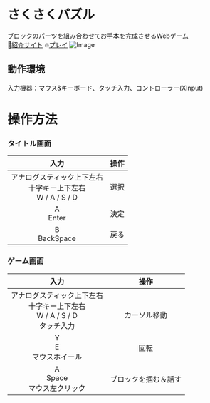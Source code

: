#  

# さくさくパズル

ブロックのパーツを組み合わせてお手本を完成させるWebゲーム
<br>
🔗[紹介サイト](https://miyagi-yuta.com/sakusakupuzzle/)
🔥[プレイ](https://sakusakupuzzle.miyagi-yuta.com/)
![Image](https://miyagi-yuta.com/wp-content/uploads/slider/cache/664453a8b91deadc6f7664d265186e47/SakuSakuPuzzle_Preview.webp)

## **動作環境**

入力機器：マウス&キーボード、タッチ入力、コントローラー(XInput)
<br>

# 操作方法

### タイトル画面

|                       入力                       | 操作 |
|:----------------------------------------------:|:--:|
| アナログスティック上下左右  <br>十字キー上下左右  <br>W / A / S / D | 選択 |
|                  A  <br>Enter                  | 決定 |
|                B  <br>BackSpace                | 戻る |

### ゲーム画面

|                            入力                             |     操作     |
|:---------------------------------------------------------:|:----------:|
| アナログスティック上下左右  <br>十字キー上下左右  <br>W / A / S / D  <br>タッチ入力 | <br>カーソル移動 |
|                   Y  <br>E  <br>マウスホイール                   |     回転     |
|                A  <br>Space  <br>マウス左クリック                 | ブロックを掴む＆話す |
